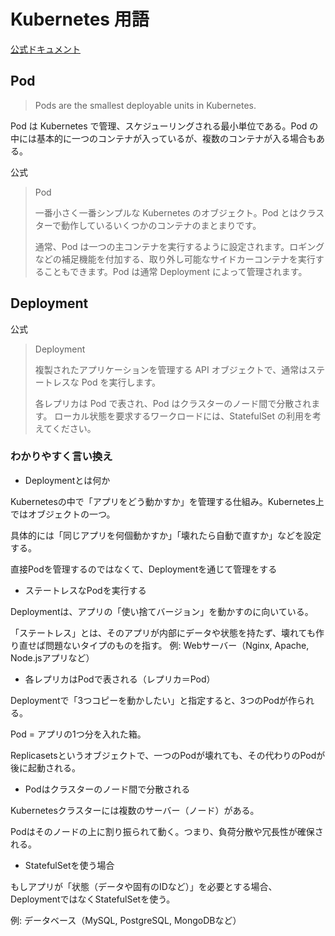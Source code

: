 # Kubernetes 用語
[公式ドキュメント](https://kubernetes.io/ja/docs/reference/glossary/?fundamental=true)
## Pod

> Pods are the smallest deployable units in Kubernetes.

Pod は Kubernetes で管理、スケジューリングされる最小単位である。Pod の中には基本的に一つのコンテナが入っているが、複数のコンテナが入る場合もある。

公式

> Pod
>
> 一番小さく一番シンプルな Kubernetes のオブジェクト。Pod とはクラスターで動作しているいくつかのコンテナのまとまりです。
>
> 通常、Pod は一つの主コンテナを実行するように設定されます。ロギングなどの補足機能を付加する、取り外し可能なサイドカーコンテナを実行することもできます。Pod は通常 Deployment によって管理されます。

## Deployment

公式

> Deployment
>
> 複製されたアプリケーションを管理する API オブジェクトで、通常はステートレスな Pod を実行します。
>
> 各レプリカは Pod で表され、Pod はクラスターのノード間で分散されます。 ローカル状態を要求するワークロードには、StatefulSet の利用を考えてください。

### わかりやすく言い換え

- Deploymentとは何か

Kubernetesの中で「アプリをどう動かすか」を管理する仕組み。Kubernetes上ではオブジェクトの一つ。

具体的には「同じアプリを何個動かすか」「壊れたら自動で直すか」などを設定する。

直接Podを管理するのではなくて、Deploymentを通じて管理をする
- ステートレスなPodを実行する

Deploymentは、アプリの「使い捨てバージョン」を動かすのに向いている。

「ステートレス」とは、そのアプリが内部にデータや状態を持たず、壊れても作り直せば問題ないタイプのものを指す。
例: Webサーバー（Nginx, Apache, Node.jsアプリなど）

- 各レプリカはPodで表される（レプリカ＝Pod）

Deploymentで「3つコピーを動かしたい」と指定すると、3つのPodが作られる。

Pod = アプリの1つ分を入れた箱。

Replicasetsというオブジェクトで、一つのPodが壊れても、その代わりのPodが後に起動される。

- Podはクラスターのノード間で分散される

Kubernetesクラスターには複数のサーバー（ノード）がある。

Podはそのノードの上に割り振られて動く。つまり、負荷分散や冗長性が確保される。

- StatefulSetを使う場合

もしアプリが「状態（データや固有のIDなど）」を必要とする場合、DeploymentではなくStatefulSetを使う。

例: データベース（MySQL, PostgreSQL, MongoDBなど）


